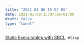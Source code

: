 ```yaml
---
title: "2021 01 06 15 07 05"
date: 2021-01-06T15:07:05+01:00
draft: false
type: "tweet"
---
```

[Static Executables with SBCL](https://www.timmons.dev/posts/static-executables-with-sbcl.html). `#lisp`
